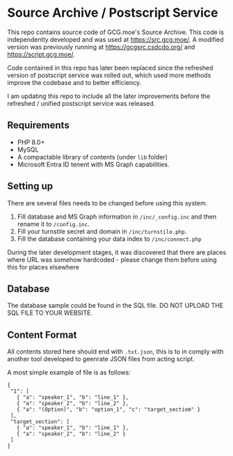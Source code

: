 # Source Archive / Postscript Service
 This repo contains source code of GCG.moe's Source Archive. This code is independently developed and was used at https://src.gcg.moe/. A modified version was previously running at https://gcgsrc.csdcdo.org/ and https://script.gcg.moe/.

 Code contained in this repo has later been replaced since the refreshed version of postscript service was rolled out, which used more methods improve the codebase and to better efficiency.
 
 I am updating this repo to include all the later improvements before the refreshed / unified postscript service was released.

## Requirements
 - PHP 8.0+
 - MySQL
 - A compactable library of contents (under `lib` folder)
 - Microsoft Entra ID tenent with MS Graph capabilities.

## Setting up
There are several files needs to be changed before using this system.

1. Fill database and MS Graph information in `/inc/_config.inc` and then rename it to `/config.inc`.
2. Fill your turnstile secret and domain in `/inc/turnstile.php`.
3. Fill the database containing your data index to `/inc/connect.php`

During the later development stages, it was discovered that there are places where URL was somehow hardcoded - please change them before using this for places elsewhere

## Database
The database sample could be found in the SQL file. DO NOT UPLOAD THE SQL FILE TO YOUR WEBSITE.
 
## Content Format
 All contents stored here should end with `.txt.json`, this is to in comply with another tool developed to geenrate JSON files from acting script.
 
 A most simple example of file is as follows:
 
 ```
{
  "1": [
    { "a": "speaker_1", "b": "line_1" },
    { "a": "speaker_2", "b": "line_2" },
    { "a": "(Option)", "b": "option_1", "c": "target_sectiom" }
  ],
  "target_section": [
    { "a": "speaker_1", "b": "line_1" },
    { "a": "speaker_2", "b": "line_2" }
  ]
}
```
